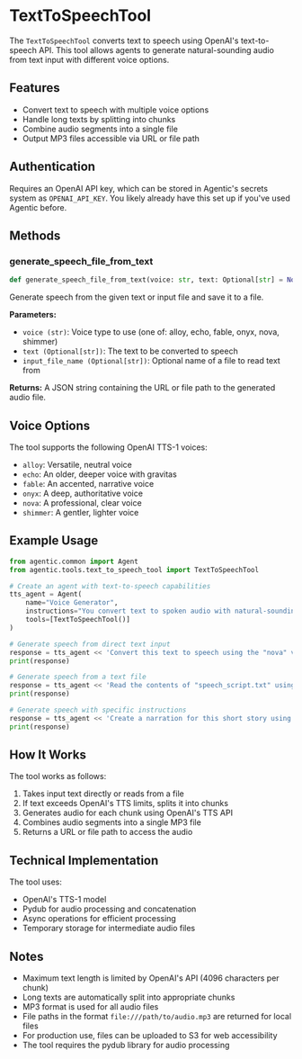 # TextToSpeechTool

The `TextToSpeechTool` converts text to speech using OpenAI's text-to-speech API. This tool allows agents to generate natural-sounding audio from text input with different voice options.

## Features

- Convert text to speech with multiple voice options
- Handle long texts by splitting into chunks
- Combine audio segments into a single file
- Output MP3 files accessible via URL or file path

## Authentication

Requires an OpenAI API key, which can be stored in Agentic's secrets system as `OPENAI_API_KEY`. You likely already have this set up if you've used Agentic before.

## Methods

### generate_speech_file_from_text

```python
def generate_speech_file_from_text(voice: str, text: Optional[str] = None, input_file_name: Optional[str] = None) -> str
```

Generate speech from the given text or input file and save it to a file.

**Parameters:**

- `voice (str)`: Voice type to use (one of: alloy, echo, fable, onyx, nova, shimmer)
- `text (Optional[str])`: The text to be converted to speech
- `input_file_name (Optional[str])`: Optional name of a file to read text from

**Returns:**
A JSON string containing the URL or file path to the generated audio file.

## Voice Options

The tool supports the following OpenAI TTS-1 voices:

- `alloy`: Versatile, neutral voice
- `echo`: An older, deeper voice with gravitas
- `fable`: An accented, narrative voice
- `onyx`: A deep, authoritative voice
- `nova`: A professional, clear voice
- `shimmer`: A gentler, lighter voice

## Example Usage

```python
from agentic.common import Agent
from agentic.tools.text_to_speech_tool import TextToSpeechTool

# Create an agent with text-to-speech capabilities
tts_agent = Agent(
    name="Voice Generator",
    instructions="You convert text to spoken audio with natural-sounding voices.",
    tools=[TextToSpeechTool()]
)

# Generate speech from direct text input
response = tts_agent << 'Convert this text to speech using the "nova" voice: "Welcome to Agentic, the framework for building intelligent agents. This audio was generated using OpenAI\'s text-to-speech API."'
print(response)

# Generate speech from a text file
response = tts_agent << 'Read the contents of "speech_script.txt" using the "echo" voice'
print(response)

# Generate speech with specific instructions
response = tts_agent << 'Create a narration for this short story using the "fable" voice: "Once upon a time in a digital realm, agents and humans worked together to solve complex problems..."'
print(response)
```

## How It Works

The tool works as follows:

1. Takes input text directly or reads from a file
2. If text exceeds OpenAI's TTS limits, splits it into chunks
3. Generates audio for each chunk using OpenAI's TTS API
4. Combines audio segments into a single MP3 file
5. Returns a URL or file path to access the audio

## Technical Implementation

The tool uses:

- OpenAI's TTS-1 model
- Pydub for audio processing and concatenation
- Async operations for efficient processing
- Temporary storage for intermediate audio files

## Notes

- Maximum text length is limited by OpenAI's API (4096 characters per chunk)
- Long texts are automatically split into appropriate chunks
- MP3 format is used for all audio files
- File paths in the format `file:///path/to/audio.mp3` are returned for local files
- For production use, files can be uploaded to S3 for web accessibility
- The tool requires the pydub library for audio processing
